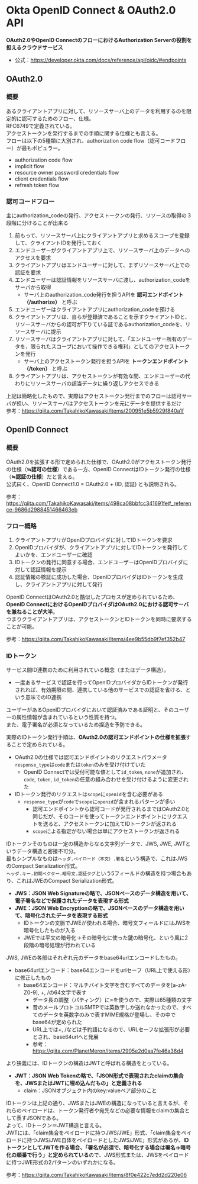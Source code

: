 # Okta OpenID Connect & OAuth2.0 API
**OAuth2.0やOpenID ConnectのフローにおけるAuthorization Serverの役割を担えるクラウドサービス**
- 公式：https://developer.okta.com/docs/reference/api/oidc/#endpoints

## OAuth2.0
### 概要
あるクライアントアプリに対して、リソースサーバ上のデータを利用するのを限定的に認可するためのフロー、仕様。  
RFC6749で定義されている。  
アクセストークンを発行するまでの手順に関する仕様とも言える。  
フローは以下の5種類に大別され、authorization code flow（認可コードフロー）が最もポピュラー。  
  - authorization code flow
  - implicit flow
  - resource owner password credentials flow
  - client credentials flow
  - refresh token flow  
  
### 認可コードフロー
主にauthorization_codeの発行、アクセストークンの発行、リソースの取得の３段階に分けることが出来る
1. 前もって、リソースサーバ上にクライアントアプリと求めるスコープを登録して、クライアントIDを発行しておく  
2. エンドユーザーがクライアントアプリ上で、リソースサーバ上のデータへのアクセスを要求  
3. クライアントアプリはエンドユーザーに対して、まずリソースサーバ上での認証を要求  
4. エンドユーザーは認証情報をリソースサーバに渡し、authorization_codeをサーバから取得  
    - サーバ上のauthorization_code発行を担うAPIを **認可エンドポイント（/authorize）** と呼ぶ  
5. エンドユーザーはクライアントアプリにauthorization_codeを預ける  
6. クライアントアプリは、自らが登録済であることを示すクライアントIDと、リソースサーバからの認可が下りている証であるauthorization_codeを、リソースサーバに提示  
7. リソースサーバはクライアントアプリに対して、「エンドユーザー所有のデータを、限られたスコープにおいて操作できる権利」としてのアクセストークンを発行  
    - サーバ上のアクセストークン発行を担うAPIを **トークンエンドポイント（/token）** と呼ぶ  
8. クライアントアプリは、アクセストークンが有効な間、エンドユーザーの代わりにリソースサーバの該当データに繰り返しアクセスできる  
  
上記は簡略化したもので、実際はアクセストークン発行までのフローは認可サーバが担い、リソースサーバはアクセストークンを元にデータを提供するだけ  
参考：https://qiita.com/TakahikoKawasaki/items/200951e5b5929f840a1f  
  
## OpenID Connect  
### 概要
OAuth2.0を拡張する形で定められた仕様で、OAuth2.0がアクセストークン発行の仕様（**≒認可の仕様**）である一方、OpenID ConnectはIDトークン発行の仕様（**≒認証の仕様**）だと言える。  
公式曰く、OpenID Connect1.0 = OAuth2.0 + (ID, 認証) とも説明される。 
  
参考：https://qiita.com/TakahikoKawasaki/items/498ca08bbfcc341691fe#_reference-9686d2988451466463eb  

### フロー概略
1. クライアントアプリがOpenIDプロバイダに対してIDトークンを要求
2. OpenIDプロバイダが、クライアントアプリに対してIDトークンを発行してよいかを、エンドユーザーに確認
3. IDトークンの発行に同意する場合、エンドユーザーはOpenIDプロバイダに対して認証情報を提示
4. 認証情報の検証に成功した場合、OpenIDプロバイダはIDトークンを生成し、クライアントアプリに対して発行  
  
OpenID ConnectはOAuth2.0と酷似したプロセスが定められているため、**OpenID ConnectにおけるOpenIDプロバイダはOAuth2.0における認可サーバを兼ねることが大半**。  
つまりクライアントアプリは、アクセストークンとIDトークンを同時に要求することが可能。
  
参考：https://qiita.com/TakahikoKawasaki/items/4ee9b55db9f7ef352b47  

### IDトークン
サービス間ID連携のために利用されている概念（またはデータ構造）。  
  - 一度あるサービスで認証を行ってOpenIDプロバイダからIDトークンが発行されれば、有効期限の間、連携している他のサービスでの認証を省ける、という意味でのID連携  
  
ユーザーがあるOpenIDプロバイダにおいて認証済みである証明と、そのユーザーの属性情報が含まれているという性質を持つ。  
また、電子署名が必須となっているため捏造を予防できる。  
  
実際のIDトークン発行手順は、**OAuth2.0の認可エンドポイントの仕様を拡張**することで定められている。  
- OAuth2.0の仕様では認可エンドポイントのリクエストパラメータ`response_type`は`code`または`token`のみを受け付けていた
  - OpenID Connectでは受付可能な値として`id_token`, `none`が追加され、`code`, `token`, `id_token`の任意の組み合わせを受け付けるように変更された
- IDトークン発行のリクエストは`scope`に`openid`を含む必要がある
  - `response_type`が`code`で`scope`に`openid`が含まれるパターンが多い
    - 認可エンドポイントから認可コードが発行されるまではOAuth2.0と同じだが、そのコードを使ってトークンエンドポイントにリクエストを送ると、アクセストークンに加えてIDトークンが返される
    - `scope`による指定がない場合は単にアクセストークンが返される  
    
IDトークンそのものは一定の構造からなる文字列データで、JWS, JWE, JWTというデータ構造と密接不可分。  
最もシンプルなものは`ヘッダ.ペイロード（本文）.署名`という構造で、これはJWSのCompact Serialization形式。  
`ヘッダ.キー.初期ベクター.暗号文.認証タグ`という5フィールドの構造を持つ場合もあり、これはJWEのCompact Serialization形式。  
- **JWS：JSON Web Signatureの略で、JSONベースのデータ構造を用いて、電子署名などで保護されたデータを表現する形式**  
- **JWE：JSON Web Encryptionの略で、JSONベースのデータ構造を用いて、暗号化されたデータを表現する形式**  
  - IDトークンの文脈でJWEが使われる場合、暗号文フィールドにはJWSを暗号化したものが入る  
  - JWEでは平文の暗号化→その暗号化に使った鍵の暗号化、という風に2段階の暗号処理が行われている  
    
JWS, JWEの各部はそれぞれ元のデータをbase64urlエンコードしたもの。  
- base64urlエンコード：base64エンコードをurlセーフ（URL上で使える形）に修正したもの
  - base64エンコード：マルチバイト文字を含むすべてのデータを[a-zA-Z0-9], +, /の64文字で表す
    - データ長の調整（パティング）に=を使うので、実際は65種類の文字
    - 昔のメールプロトコルSMTPでは英数字しか送れなかったので、すべてのデータを英数字のみで表すMIME規格が登場し、その中でbase64が定められた
    - URL上では+, /などは予約語になるので、URLセーフな拡張形が必要とされ、base64urlへと発展
    - 参考：https://qiita.com/PlanetMeron/items/2905e2d0aa7fe46a36d4  
    
より狭義には、IDトークンの構造はJWTと呼ばれる構造をとっている。  
- **JWT：JSON Web Tokenの略で、「JSON形式で表現されたclaimの集合を、JWSまたはJWTに埋め込んだもの」と定義される**  
  - claim：JSONオブジェクト内のkey:valueペア部分のこと
    
IDトークンは上記の通り、JWSまたはJWEの構造になっていると言えるが、それらのペイロードは、トークン発行者や宛先などの必要な情報をclaimの集合として表すJSONである。  
よって、IDトークン＝JWT構造と言える。  
JWTには、「claim集合をペイロードに持つJWS/JWE」形式、「claim集合をペイロードに持つJWS/JWE自体をペイロードとしたJWS/JWE」形式があるが、**IDトークンとしてJWTを作る場合、「署名が必須で、暗号化する場合は署名→暗号化の順番で行う」と定められている**ので、JWS形式または、JWSをペイロードに持つJWE形式の2パターンのいずれかになる。  
  
参考：https://qiita.com/TakahikoKawasaki/items/8f0e422c7edd2d220e06
